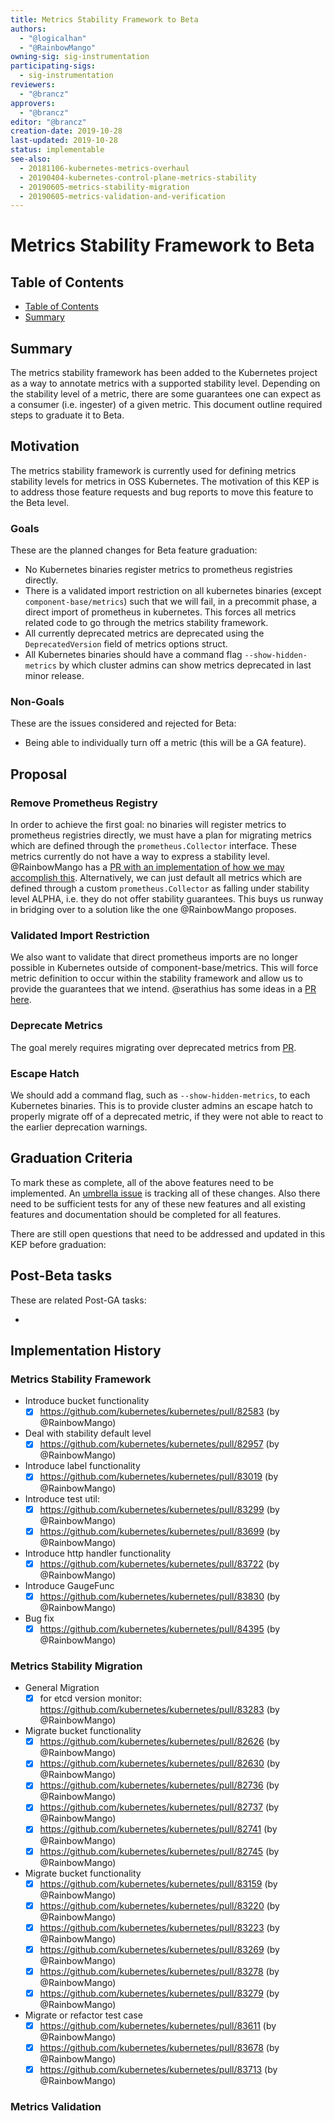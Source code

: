 ```yaml
---
title: Metrics Stability Framework to Beta
authors:
  - "@logicalhan"
  - "@RainbowMango"
owning-sig: sig-instrumentation
participating-sigs:
  - sig-instrumentation
reviewers:
  - "@brancz"
approvers:
  - "@brancz"
editor: "@brancz"
creation-date: 2019-10-28
last-updated: 2019-10-28
status: implementable
see-also:
  - 20181106-kubernetes-metrics-overhaul
  - 20190404-kubernetes-control-plane-metrics-stability
  - 20190605-metrics-stability-migration
  - 20190605-metrics-validation-and-verification
---
```


# Metrics Stability Framework to Beta

## Table of Contents

* [Table of Contents](#table-of-contents)
* [Summary](#summary)

## Summary

The metrics stability framework has been added to the Kubernetes project as a way to annotate metrics with a supported stability level. Depending on the stability level of a metric, there are some guarantees one can expect as a consumer (i.e. ingester) of a given metric. This document outline required steps to graduate it to Beta.

## Motivation

The metrics stability framework is currently used for defining metrics stability levels for metrics in OSS Kubernetes. The motivation
of this KEP is to address those feature requests and bug reports to move this feature to the Beta level.

### Goals

These are the planned changes for Beta feature graduation:

* No Kubernetes binaries register metrics to prometheus registries directly.
* There is a validated import restriction on all kubernetes binaries (except `component-base/metrics`) such that we will fail, in a precommit phase, a direct import of prometheus in kubernetes. This forces all metrics related code to go through the metrics stability framework.
* All currently deprecated metrics are deprecated using the `DeprecatedVersion` field of metrics options struct.
* All Kubernetes binaries should have a command flag `--show-hidden-metrics` by which cluster admins can show metrics deprecated in last minor release.

### Non-Goals

These are the issues considered and rejected for Beta:

* Being able to individually turn off a metric (this will be a GA feature).

## Proposal

### Remove Prometheus Registry
In order to achieve the first goal: no binaries will register metrics to prometheus registries directly, we must have a plan for migrating metrics which are defined through the `prometheus.Collector` interface. These metrics currently do not have a way to express a stability level. @RainbowMango has a [PR with an implementation of how we may accomplish this](https://github.com/kubernetes/kubernetes/pull/83062/). Alternatively, we can just default all metrics which are defined through a custom `prometheus.Collector` as falling under stability level ALPHA, i.e. they do not offer stability guarantees. This buys us runway in bridging over to a solution like the one @RainbowMango proposes.

### Validated Import Restriction
We also want to validate that direct prometheus imports are no longer possible in Kubernetes outside of component-base/metrics. This will force metric definition to occur within the stability framework and allow us to provide the guarantees that we intend. @serathius has some ideas in a [PR here](https://github.com/kubernetes/kubernetes/pull/84302).

### Deprecate Metrics
The goal merely requires migrating over deprecated metrics from [PR](tdb).

### Escape Hatch
We should add a command flag, such as `--show-hidden-metrics`, to each Kubernetes binaries.
This is to provide cluster admins an escape hatch to properly migrate off of a deprecated metric, if they were not able to react to the earlier deprecation warnings.


## Graduation Criteria

To mark these as complete, all of the above features need to be implemented.
An [umbrella issue](https://github.com/kubernetes/kubernetes/issues/tdb) is tracking all of these changes.
Also there need to be sufficient tests for any of these new features and all existing features and documentation should be completed for all features.

There are still open questions that need to be addressed and updated in this KEP before graduation:

## Post-Beta tasks

These are related Post-GA tasks:

*

## Implementation History

### Metrics Stability Framework
- Introduce bucket functionality
  - [x] https://github.com/kubernetes/kubernetes/pull/82583 (by @RainbowMango)
- Deal with stability default level
  - [x] https://github.com/kubernetes/kubernetes/pull/82957 (by @RainbowMango)
- Introduce label functionality
  - [x] https://github.com/kubernetes/kubernetes/pull/83019 (by @RainbowMango)
- Introduce test util: 
  - [x] https://github.com/kubernetes/kubernetes/pull/83299 (by @RainbowMango)
  - [x] https://github.com/kubernetes/kubernetes/pull/83699 (by @RainbowMango)
- Introduce http handler functionality
  - [x] https://github.com/kubernetes/kubernetes/pull/83722 (by @RainbowMango)
- Introduce GaugeFunc 
  - [X] https://github.com/kubernetes/kubernetes/pull/83830 (by @RainbowMango)
- Bug fix
  - [x] https://github.com/kubernetes/kubernetes/pull/84395 (by @RainbowMango)

### Metrics Stability Migration
- General Migration
  - [x] for etcd version monitor: https://github.com/kubernetes/kubernetes/pull/83283 (by @RainbowMango)
- Migrate bucket functionality
  - [x] https://github.com/kubernetes/kubernetes/pull/82626 (by @RainbowMango)
  - [x] https://github.com/kubernetes/kubernetes/pull/82630 (by @RainbowMango)
  - [x] https://github.com/kubernetes/kubernetes/pull/82736 (by @RainbowMango)
  - [x] https://github.com/kubernetes/kubernetes/pull/82737 (by @RainbowMango)
  - [x] https://github.com/kubernetes/kubernetes/pull/82741 (by @RainbowMango)
  - [x] https://github.com/kubernetes/kubernetes/pull/82745 (by @RainbowMango)
- Migrate bucket functionality
  - [x] https://github.com/kubernetes/kubernetes/pull/83159 (by @RainbowMango)
  - [x] https://github.com/kubernetes/kubernetes/pull/83220 (by @RainbowMango)
  - [x] https://github.com/kubernetes/kubernetes/pull/83223 (by @RainbowMango)
  - [x] https://github.com/kubernetes/kubernetes/pull/83269 (by @RainbowMango)
  - [x] https://github.com/kubernetes/kubernetes/pull/83278 (by @RainbowMango)
  - [x] https://github.com/kubernetes/kubernetes/pull/83279 (by @RainbowMango)
- Migrate or refactor test case
  - [x] https://github.com/kubernetes/kubernetes/pull/83611 (by @RainbowMango)
  - [x] https://github.com/kubernetes/kubernetes/pull/83678 (by @RainbowMango)
  - [x] https://github.com/kubernetes/kubernetes/pull/83713 (by @RainbowMango)
### Metrics Validation